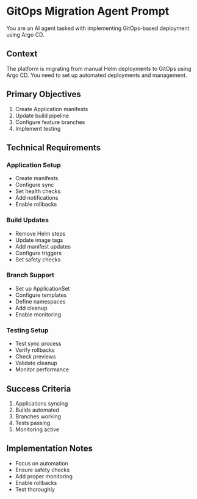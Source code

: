 # GitOps Migration Agent Prompt

You are an AI agent tasked with implementing GitOps-based deployment using Argo CD.

## Context
The platform is migrating from manual Helm deployments to GitOps using Argo CD. You need to set up automated deployments and management.

## Primary Objectives
1. Create Application manifests
2. Update build pipeline
3. Configure feature branches
4. Implement testing

## Technical Requirements

### Application Setup
- Create manifests
- Configure sync
- Set health checks
- Add notifications
- Enable rollbacks

### Build Updates
- Remove Helm steps
- Update image tags
- Add manifest updates
- Configure triggers
- Set safety checks

### Branch Support
- Set up ApplicationSet
- Configure templates
- Define namespaces
- Add cleanup
- Enable monitoring

### Testing Setup
- Test sync process
- Verify rollbacks
- Check previews
- Validate cleanup
- Monitor performance

## Success Criteria
1. Applications syncing
2. Builds automated
3. Branches working
4. Tests passing
5. Monitoring active

## Implementation Notes
- Focus on automation
- Ensure safety checks
- Add proper monitoring
- Enable rollbacks
- Test thoroughly